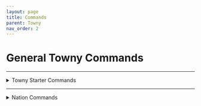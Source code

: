 ```yaml
---
layout: page
title: Commands
parent: Towny
nav_order: 2
---
```


# **General Towny Commands**

---

<details>
<summary> Towny Starter Commands</summary>

<summary>/t new [Name]</summary>

   Creates a New Town.

<summary>/t invite [player]</summary>

   Invites your selected player into your town.

<summary>/t kick [player]</summary>

   Kicks your selected player from your town.

<summary>/t spawn</summary>

   Teleports you to your town's spawn.

<summary>/t [Town Name] </summary>

   Displays General Town Information.

<summary>/t list</summary>

   Lists all current towns ingame.

<summary>/t claim</summary>

   Automatically claims the current chunk you are in.

<summary>/t unclaim</summary>

   Automatically unclaims the current chunk you are in.

<summary>/t deposit [amount]</summary>

   Deposits a set amount of money into your town bank.

<summary>/t withdraw [anmount]</summary>

   Withdraws a set amount of money from your town bank.

<summary>/t buy bonus [amount]</summary>

   Purchases your town a set amount of bonus townblocks.

<summary>/t delete</summary>

   Deletes your town.

<summary>/t reslist</summary>

   Displays your town's current residents.

</details>

---

<details>
<summary>Nation Commands</summary>

---

<details>
<summary>/n new [Name]</summary>

Automatically creates a new nation, with your town as the capital city.

<summary>/n list</summary>

Displays all current ingame nations.

<summary>/n online</summary>

Displays all current online residents in your nation.

<summary>/n</summary>

Displays basic information for your nation.

<summary>/n [Name]</summary>

Displays basic information for your selected nation.

<summary>/n invite [Town Name]</summary>

Sends your chosen town an invite to join your nation.

<summary>/n kick</summary>

Kicks your selected town from your nation.

<summary>/n deposit [amount]</summary>

Deposits a set amount of money into your nation's bank.

<summary>/n withdraw [amount]</summary>
Withdraws a set amount of money from your nation's bank.

<summary>/n ally add [Nation]</summary>

Sends your chosen nation a request to become allies.

<summary>/n ally remove [Nation]</summary>

Removes your selected nation from your list of allies.

<summary>/n allylist [Nation]</summary>

